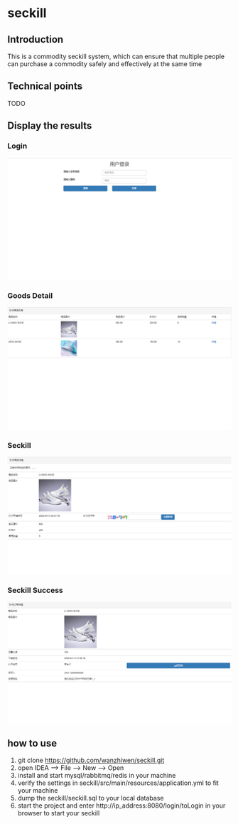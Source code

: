 # seckill

## Introduction
This is a commodity seckill system, which can ensure that multiple people can purchase a commodity safely and effectively at the same time

## Technical points
TODO

## Display the results
### Login
![Login Page](./imgs/login.png)
### Goods Detail
![GoodsDetail](./imgs/goodsDetail.png)
### Seckill
![SeckillPage](./imgs/seckillGoodsDetail.png)
### Seckill Success
![SeckillSuccess](./imgs/success.png)


## how to use
1. git clone https://github.com/wanzhiwen/seckill.git
2. open IDEA --> File --> New --> Open
3. install and start mysql/rabbitmq/redis in your machine
3. verify the settings in seckill/src/main/resources/application.yml to fit your machine
4. dump the seckill/seckill.sql to your local database
6. start the project and enter http://ip_address:8080/login/toLogin in your browser to start your seckill
